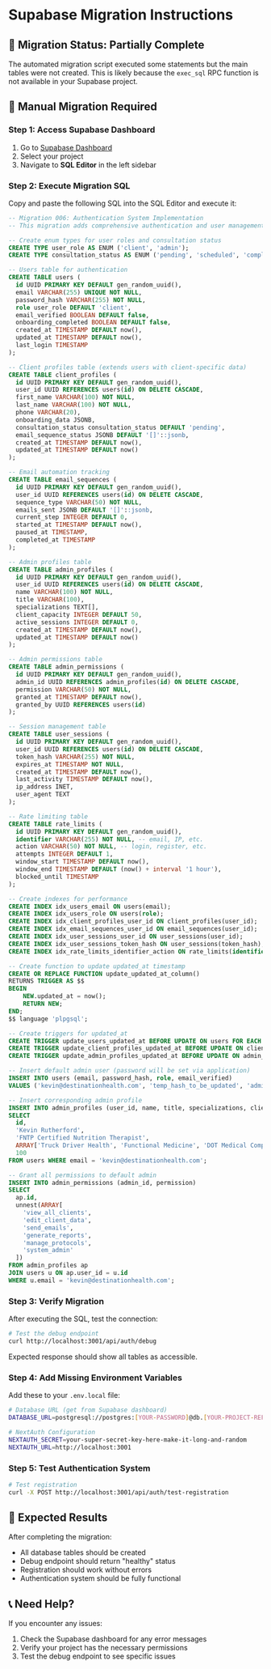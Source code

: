 # Supabase Migration Instructions

## 🚨 **Migration Status: Partially Complete**

The automated migration script executed some statements but the main tables were not created. This is likely because the `exec_sql` RPC function is not available in your Supabase project.

## 🔧 **Manual Migration Required**

### **Step 1: Access Supabase Dashboard**

1. Go to [Supabase Dashboard](https://supabase.com/dashboard)
2. Select your project
3. Navigate to **SQL Editor** in the left sidebar

### **Step 2: Execute Migration SQL**

Copy and paste the following SQL into the SQL Editor and execute it:

```sql
-- Migration 006: Authentication System Implementation
-- This migration adds comprehensive authentication and user management system

-- Create enum types for user roles and consultation status
CREATE TYPE user_role AS ENUM ('client', 'admin');
CREATE TYPE consultation_status AS ENUM ('pending', 'scheduled', 'completed');

-- Users table for authentication
CREATE TABLE users (
  id UUID PRIMARY KEY DEFAULT gen_random_uuid(),
  email VARCHAR(255) UNIQUE NOT NULL,
  password_hash VARCHAR(255) NOT NULL,
  role user_role DEFAULT 'client',
  email_verified BOOLEAN DEFAULT false,
  onboarding_completed BOOLEAN DEFAULT false,
  created_at TIMESTAMP DEFAULT now(),
  updated_at TIMESTAMP DEFAULT now(),
  last_login TIMESTAMP
);

-- Client profiles table (extends users with client-specific data)
CREATE TABLE client_profiles (
  id UUID PRIMARY KEY DEFAULT gen_random_uuid(),
  user_id UUID REFERENCES users(id) ON DELETE CASCADE,
  first_name VARCHAR(100) NOT NULL,
  last_name VARCHAR(100) NOT NULL,
  phone VARCHAR(20),
  onboarding_data JSONB,
  consultation_status consultation_status DEFAULT 'pending',
  email_sequence_status JSONB DEFAULT '[]'::jsonb,
  created_at TIMESTAMP DEFAULT now(),
  updated_at TIMESTAMP DEFAULT now()
);

-- Email automation tracking
CREATE TABLE email_sequences (
  id UUID PRIMARY KEY DEFAULT gen_random_uuid(),
  user_id UUID REFERENCES users(id) ON DELETE CASCADE,
  sequence_type VARCHAR(50) NOT NULL,
  emails_sent JSONB DEFAULT '[]'::jsonb,
  current_step INTEGER DEFAULT 0,
  started_at TIMESTAMP DEFAULT now(),
  paused_at TIMESTAMP,
  completed_at TIMESTAMP
);

-- Admin profiles table
CREATE TABLE admin_profiles (
  id UUID PRIMARY KEY DEFAULT gen_random_uuid(),
  user_id UUID REFERENCES users(id) ON DELETE CASCADE,
  name VARCHAR(100) NOT NULL,
  title VARCHAR(100),
  specializations TEXT[],
  client_capacity INTEGER DEFAULT 50,
  active_sessions INTEGER DEFAULT 0,
  created_at TIMESTAMP DEFAULT now(),
  updated_at TIMESTAMP DEFAULT now()
);

-- Admin permissions table
CREATE TABLE admin_permissions (
  id UUID PRIMARY KEY DEFAULT gen_random_uuid(),
  admin_id UUID REFERENCES admin_profiles(id) ON DELETE CASCADE,
  permission VARCHAR(50) NOT NULL,
  granted_at TIMESTAMP DEFAULT now(),
  granted_by UUID REFERENCES users(id)
);

-- Session management table
CREATE TABLE user_sessions (
  id UUID PRIMARY KEY DEFAULT gen_random_uuid(),
  user_id UUID REFERENCES users(id) ON DELETE CASCADE,
  token_hash VARCHAR(255) NOT NULL,
  expires_at TIMESTAMP NOT NULL,
  created_at TIMESTAMP DEFAULT now(),
  last_activity TIMESTAMP DEFAULT now(),
  ip_address INET,
  user_agent TEXT
);

-- Rate limiting table
CREATE TABLE rate_limits (
  id UUID PRIMARY KEY DEFAULT gen_random_uuid(),
  identifier VARCHAR(255) NOT NULL, -- email, IP, etc.
  action VARCHAR(50) NOT NULL, -- login, register, etc.
  attempts INTEGER DEFAULT 1,
  window_start TIMESTAMP DEFAULT now(),
  window_end TIMESTAMP DEFAULT (now() + interval '1 hour'),
  blocked_until TIMESTAMP
);

-- Create indexes for performance
CREATE INDEX idx_users_email ON users(email);
CREATE INDEX idx_users_role ON users(role);
CREATE INDEX idx_client_profiles_user_id ON client_profiles(user_id);
CREATE INDEX idx_email_sequences_user_id ON email_sequences(user_id);
CREATE INDEX idx_user_sessions_user_id ON user_sessions(user_id);
CREATE INDEX idx_user_sessions_token_hash ON user_sessions(token_hash);
CREATE INDEX idx_rate_limits_identifier_action ON rate_limits(identifier, action);

-- Create function to update updated_at timestamp
CREATE OR REPLACE FUNCTION update_updated_at_column()
RETURNS TRIGGER AS $$
BEGIN
    NEW.updated_at = now();
    RETURN NEW;
END;
$$ language 'plpgsql';

-- Create triggers for updated_at
CREATE TRIGGER update_users_updated_at BEFORE UPDATE ON users FOR EACH ROW EXECUTE FUNCTION update_updated_at_column();
CREATE TRIGGER update_client_profiles_updated_at BEFORE UPDATE ON client_profiles FOR EACH ROW EXECUTE FUNCTION update_updated_at_column();
CREATE TRIGGER update_admin_profiles_updated_at BEFORE UPDATE ON admin_profiles FOR EACH ROW EXECUTE FUNCTION update_updated_at_column();

-- Insert default admin user (password will be set via application)
INSERT INTO users (email, password_hash, role, email_verified) 
VALUES ('kevin@destinationhealth.com', 'temp_hash_to_be_updated', 'admin', true);

-- Insert corresponding admin profile
INSERT INTO admin_profiles (user_id, name, title, specializations, client_capacity)
SELECT 
  id,
  'Kevin Rutherford',
  'FNTP Certified Nutrition Therapist',
  ARRAY['Truck Driver Health', 'Functional Medicine', 'DOT Medical Compliance'],
  100
FROM users WHERE email = 'kevin@destinationhealth.com';

-- Grant all permissions to default admin
INSERT INTO admin_permissions (admin_id, permission)
SELECT 
  ap.id,
  unnest(ARRAY[
    'view_all_clients',
    'edit_client_data', 
    'send_emails',
    'generate_reports',
    'manage_protocols',
    'system_admin'
  ])
FROM admin_profiles ap
JOIN users u ON ap.user_id = u.id
WHERE u.email = 'kevin@destinationhealth.com';
```

### **Step 3: Verify Migration**

After executing the SQL, test the connection:

```bash
# Test the debug endpoint
curl http://localhost:3001/api/auth/debug
```

Expected response should show all tables as accessible.

### **Step 4: Add Missing Environment Variables**

Add these to your `.env.local` file:

```bash
# Database URL (get from Supabase dashboard)
DATABASE_URL=postgresql://postgres:[YOUR-PASSWORD]@db.[YOUR-PROJECT-REF].supabase.co:5432/postgres

# NextAuth Configuration
NEXTAUTH_SECRET=your-super-secret-key-here-make-it-long-and-random
NEXTAUTH_URL=http://localhost:3001
```

### **Step 5: Test Authentication System**

```bash
# Test registration
curl -X POST http://localhost:3001/api/auth/test-registration
```

## 🎯 **Expected Results**

After completing the migration:
- All database tables should be created
- Debug endpoint should return "healthy" status
- Registration should work without errors
- Authentication system should be fully functional

## 📞 **Need Help?**

If you encounter any issues:
1. Check the Supabase dashboard for any error messages
2. Verify your project has the necessary permissions
3. Test the debug endpoint to see specific issues 